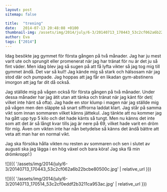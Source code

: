 ```yaml
---
layout: post
sitemap: false

title:  "trening"
date:   2014-07-13 20:48:08 +0100
thumbnail-img: /assets/img/2014/july/6-3/20140713_170443_53c2cf062a6b22bcbe80500c.jpg
author: Eva
tags: ["2014"]
---
```


Idag besökte jag gymmet för första gången på två månader. Jag har ju mest varit ute och sprungit eller promenerat när jag har tränat för nu är det ju så fint väder. Men idag blev jag så sugen på att få lyfta vikter så jag tog mig till gymmet ändå. Det var så kul!! Jag kände mig så stark och hälsosam när jag stod där och pumpade. Jag hoppas att jag får en likadan gym-abstinens imorgon att jag far dit då också. 

Jag ställde mig på vågen också för första gången på två månader. Under dessa månader har jag ätit utan att tänka och tränat när jag känt för det( vilket inte hänt så ofta). Jag hade en stor klump i magen när jag ställde mig på vågen men den släppte  så snart siffrorna laddat klart. Jag står på samma vikt som innan sommaren vilket känns jättekul. Jag tänkte att nu kommer jag ha gått upp typ 5 kilo och det hade känts så tungt. Men nu känns det inte som att det är så långt kvar tills jag är nere på 69, vilket hade varit en dröm för mig. Även om vikten inte har nån betydelse så känns det ändå bättre att veta att man har en normal vikt.

Jag ska försöka hålla vikten nu resten av sommaren och sen i slutet av augusti ska jag lägga i en hög växel och bara köra! Jag ska få min drömkropp!:)

![]({{ '/assets/img/2014/july/6-3/20140713_170443_53c2cf062a6b22bcbe80500c.jpg'  | relative_url }})

![]({{ '/assets/img/2014/july/6-3/20140713_170514_53c2cf0eddf2b3211ca953ac.jpg'  | relative_url }})


